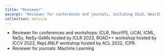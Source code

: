 ```yaml
---
title: "Reviewer"
excerpt: "Reviewer for conferences and journals, including ICLR, NeurIPS, IJCAI, ICML and Mach. Learn."
collection: service
---
```


- Reviewer for conferences and workshops: ICLR, NeurIPS, IJCAI, ICML, NeSy, NeSy-GeMs hosted by ICLR 2023, ROAD++ workshop hosted by ICCV 2023, RepL4NLP workshop hosted by ACL 2022, ICPR.
- Reviewer for journals: Machine Learning